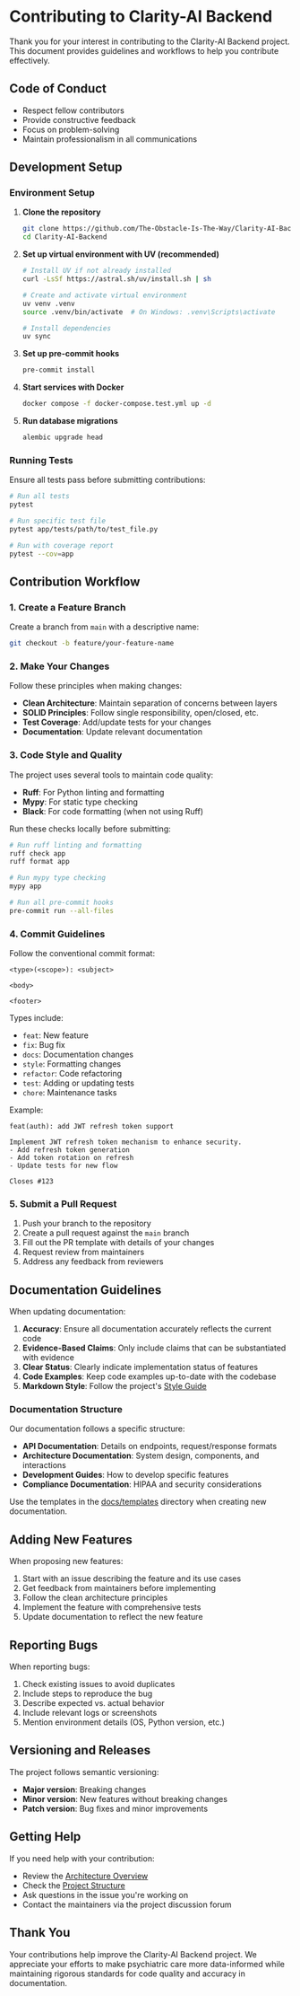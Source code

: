 # Contributing to Clarity-AI Backend

Thank you for your interest in contributing to the Clarity-AI Backend project. This document provides guidelines and workflows to help you contribute effectively.

## Code of Conduct

- Respect fellow contributors
- Provide constructive feedback
- Focus on problem-solving
- Maintain professionalism in all communications

## Development Setup

### Environment Setup

1. **Clone the repository**
   ```bash
   git clone https://github.com/The-Obstacle-Is-The-Way/Clarity-AI-Backend.git
   cd Clarity-AI-Backend
   ```

2. **Set up virtual environment with UV (recommended)**
   ```bash
   # Install UV if not already installed
   curl -LsSf https://astral.sh/uv/install.sh | sh
   
   # Create and activate virtual environment
   uv venv .venv
   source .venv/bin/activate  # On Windows: .venv\Scripts\activate
   
   # Install dependencies
   uv sync
   ```

3. **Set up pre-commit hooks**
   ```bash
   pre-commit install
   ```

4. **Start services with Docker**
   ```bash
   docker compose -f docker-compose.test.yml up -d
   ```

5. **Run database migrations**
   ```bash
   alembic upgrade head
   ```

### Running Tests

Ensure all tests pass before submitting contributions:

```bash
# Run all tests
pytest

# Run specific test file
pytest app/tests/path/to/test_file.py

# Run with coverage report
pytest --cov=app
```

## Contribution Workflow

### 1. Create a Feature Branch

Create a branch from `main` with a descriptive name:

```bash
git checkout -b feature/your-feature-name
```

### 2. Make Your Changes

Follow these principles when making changes:

- **Clean Architecture**: Maintain separation of concerns between layers
- **SOLID Principles**: Follow single responsibility, open/closed, etc.
- **Test Coverage**: Add/update tests for your changes
- **Documentation**: Update relevant documentation

### 3. Code Style and Quality

The project uses several tools to maintain code quality:

- **Ruff**: For Python linting and formatting
- **Mypy**: For static type checking
- **Black**: For code formatting (when not using Ruff)

Run these checks locally before submitting:

```bash
# Run ruff linting and formatting
ruff check app
ruff format app

# Run mypy type checking
mypy app

# Run all pre-commit hooks
pre-commit run --all-files
```

### 4. Commit Guidelines

Follow the conventional commit format:

```
<type>(<scope>): <subject>

<body>

<footer>
```

Types include:
- `feat`: New feature
- `fix`: Bug fix
- `docs`: Documentation changes
- `style`: Formatting changes
- `refactor`: Code refactoring
- `test`: Adding or updating tests
- `chore`: Maintenance tasks

Example:

```
feat(auth): add JWT refresh token support

Implement JWT refresh token mechanism to enhance security.
- Add refresh token generation
- Add token rotation on refresh
- Update tests for new flow

Closes #123
```

### 5. Submit a Pull Request

1. Push your branch to the repository
2. Create a pull request against the `main` branch
3. Fill out the PR template with details of your changes
4. Request review from maintainers
5. Address any feedback from reviewers

## Documentation Guidelines

When updating documentation:

1. **Accuracy**: Ensure all documentation accurately reflects the current code
2. **Evidence-Based Claims**: Only include claims that can be substantiated with evidence
3. **Clear Status**: Clearly indicate implementation status of features
4. **Code Examples**: Keep code examples up-to-date with the codebase
5. **Markdown Style**: Follow the project's [Style Guide](./docs/STYLE_GUIDE.md)

### Documentation Structure

Our documentation follows a specific structure:

- **API Documentation**: Details on endpoints, request/response formats
- **Architecture Documentation**: System design, components, and interactions
- **Development Guides**: How to develop specific features
- **Compliance Documentation**: HIPAA and security considerations

Use the templates in the [docs/templates](./docs/templates) directory when creating new documentation.

## Adding New Features

When proposing new features:

1. Start with an issue describing the feature and its use cases
2. Get feedback from maintainers before implementing
3. Follow the clean architecture principles
4. Implement the feature with comprehensive tests
5. Update documentation to reflect the new feature

## Reporting Bugs

When reporting bugs:

1. Check existing issues to avoid duplicates
2. Include steps to reproduce the bug
3. Describe expected vs. actual behavior
4. Include relevant logs or screenshots
5. Mention environment details (OS, Python version, etc.)

## Versioning and Releases

The project follows semantic versioning:

- **Major version**: Breaking changes
- **Minor version**: New features without breaking changes
- **Patch version**: Bug fixes and minor improvements

## Getting Help

If you need help with your contribution:

- Review the [Architecture Overview](./docs/content/architecture/README.md)
- Check the [Project Structure](./docs/content/development/project_structure.md)
- Ask questions in the issue you're working on
- Contact the maintainers via the project discussion forum

## Thank You

Your contributions help improve the Clarity-AI Backend project. We appreciate your efforts to make psychiatric care more data-informed while maintaining rigorous standards for code quality and accuracy in documentation.